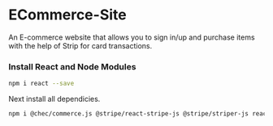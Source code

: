 # ECommerce-Site
An E-commerce website that allows you to sign in/up and purchase items with the help of Strip for card transactions.

### Install React and Node Modules
```bash
npm i react --save
```

Next install all dependicies.
```bash
npm i @chec/commerce.js @stripe/react-stripe-js @stripe/striper-js react-router-dom react-hook-form
```
